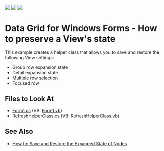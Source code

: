 <!-- default badges list -->
![](https://img.shields.io/endpoint?url=https://codecentral.devexpress.com/api/v1/VersionRange/128630638/13.1.4%2B)
[![](https://img.shields.io/badge/Open_in_DevExpress_Support_Center-FF7200?style=flat-square&logo=DevExpress&logoColor=white)](https://supportcenter.devexpress.com/ticket/details/E776)
[![](https://img.shields.io/badge/📖_How_to_use_DevExpress_Examples-e9f6fc?style=flat-square)](https://docs.devexpress.com/GeneralInformation/403183)
<!-- default badges end -->

# Data Grid for Windows Forms - How to preserve a View's state

This example creates a helper class that allows you to save and restore the following View settings:
- Group row expansion state
- Detail expansion state
- Multiple row selection
- Focused row 

<!-- default file list -->
## Files to Look At

* [Form1.cs](./CS/Form1.cs) (VB: [Form1.vb](./VB/Form1.vb))
* [RefreshHelperClass.cs](./CS/RefreshHelperClass.cs) (VB: [RefreshHelperClass.vb](./VB/RefreshHelperClass.vb))
<!-- default file list end -->

## See Also

- [How to: Save and Restore the Expanded State of Nodes](https://docs.devexpress.com/WindowsForms/403853/controls-and-libraries/tree-list/examples/nodes/how-to-save-and-restore-the-expanded-state-of-nodes-when-reloading-data)
